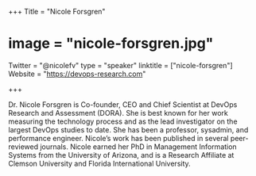 +++
Title = "Nicole Forsgren"
# image = "nicole-forsgren.jpg"
Twitter = "@nicolefv"
type = "speaker"
linktitle = ["nicole-forsgren"]
Website = "https://devops-research.com"

+++

Dr. Nicole Forsgren is Co-founder, CEO and Chief Scientist at DevOps Research and Assessment (DORA). She is best known for her work measuring the technology process and as the lead investigator on the largest DevOps studies to date. She has been a professor, sysadmin, and performance engineer. Nicole’s work has been published in several peer-reviewed journals. Nicole earned her PhD in Management Information Systems from the University of Arizona, and is a Research Affiliate at Clemson University and Florida International University.
